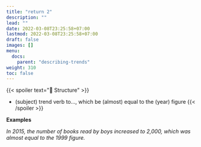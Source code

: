```yaml
---
title: "return 2"
description: ""
lead: ""
date: 2022-03-08T23:25:58+07:00
lastmod: 2022-03-08T23:25:58+07:00
draft: false
images: []
menu:
  docs:
    parent: "describing-trends"
weight: 310
toc: false
---
```


{{< spoiler text="🌱 Structure" >}}
- (subject) trend verb  to..., which be (almost) equal to the (year) figure
{{< /spoiler >}}

**Examples**

_In 2015, the number of books read by boys increased to 2,000, which was almost equal to the 1999 figure._